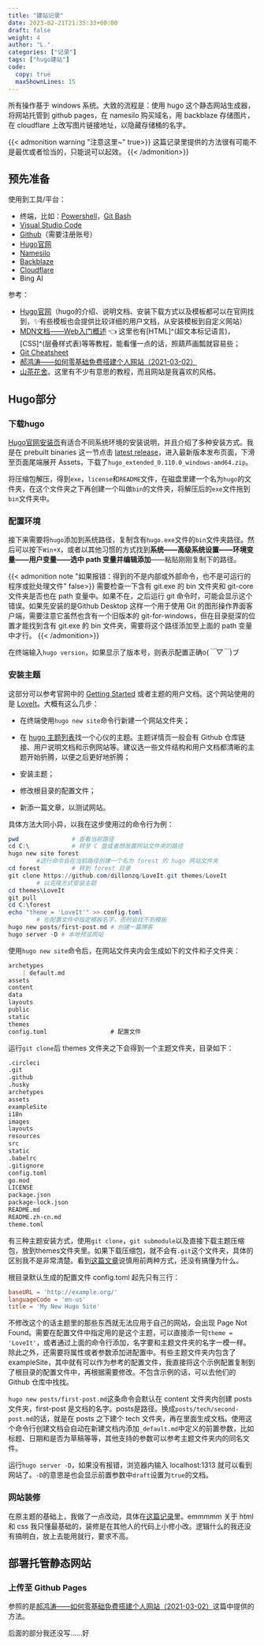 ```yaml
---
title: "建站记录"
date: 2023-02-21T21:35:33+08:00
draft: false
weight: 4
author: "L."
categories: ["记录"]
tags: ["hugo建站"]
code:
  copy: true
  maxShownLines: 15
---
```

所有操作基于 windows 系统。大致的流程是：使用 hugo 这个静态网站生成器，将网站托管到 github pages，在 namesilo 购买域名，用 backblaze 存储图片，在 cloudflare 上改写图片链接地址，以隐藏存储桶的名字。
<!---->

{{< admonition warning "注意这里~" true>}}
这篇记录里提供的方法很有可能不是最优或者恰当的，只能说可以起效。
{{< /admonition>}}

## 预先准备

使用到工具/平台：
- 终端，比如：[Powershell](https://learn.microsoft.com/en-us/powershell/scripting/install/installing-powershell-on-windows?view=powershell-7.3 "微软关于Powershell的文档")，[Git Bash](https://git-scm.com/downloads "Git下载官网")
- [Visual Studio Code](https://code.visualstudio.com/)
- [Github](https://docs.github.com/zh/get-started)（需要注册账号）
- [Hugo官网](https://gohugo.io/)
- [Namesilo](https://www.namesilo.com/)
- [Backblaze](https://www.backblaze.com/)
- [Cloudflare](https://www.cloudflare.com/)
- Bing AI

参考：
- [Hugo官网](https://gohugo.io/)（hugo的介绍、说明文档、安装下载方式以及模板都可以在官网找到，✨有些模板也会提供比较详细的用户文档，从安装模板到自定义网站）
- [MDN文档——Web入门概述](https://developer.mozilla.org/zh-CN/docs/Learn/Getting_started_with_the_web) 👈 这里也有[HTML]^(超文本标记语言)，[CSS]^(层叠样式表)等等教程，能看懂一点的话，照葫芦画瓢就容易些；
- [Git Cheatsheet](https://cs.fyi/guide/git-cheatsheet "Git 常用命令")
- [郝鸿涛——如何零基础免费搭建个人网站（2021-03-02）](https://hongtaoh.com/cn/2021/03/02/personal-website-tutorial/#前期准备)
- [山茶花舍](https://irithys.com/categories/%E5%9C%A8%E5%B0%8F%E5%B1%8B%E9%87%8C%E6%94%BE%E4%B8%80%E6%9C%B5%E8%8A%B1%E5%84%BF/)。这里有不少有意思的教程，而且网站是我喜欢的风格。

## Hugo部分

### 下载hugo  

[Hugo官网安装页](https://gohugo.io/installation/)有适合不同系统环境的安装说明，并且介绍了多种安装方式。我是在 prebuilt binaries 这一节点击 [latest release](https://github.com/gohugoio/hugo/releases/tag/v0.111.2)，进入最新版本发布页面，下滑至页面尾端展开 Assets，下载了`hugo_extended_0.110.0_windows-amd64.zip`。

将压缩包解压，得到`exe`，`license`和`README`文件，在磁盘里建一个名为`hugo`的文件夹，在这个文件夹之下再创建一个叫做`bin`的文件夹，将解压后的`exe`文件拖到`bin`文件夹中。  

### 配置环境  

接下来需要将`hugo`添加到系统路径，复制含有`hugo.exe`文件的`bin`文件夹路径。然后可以按下`Win+X`，或者以其他习惯的方式找到**系统——高级系统设置——环境变量——用户变量——选中 path 变量并编辑添加**——粘贴刚刚复制下的路径。  

{{< admonition note "如果报错：得到的不是内部或外部命令，也不是可运行的程序或批处理文件" false>}}
需要检查一下含有 git.exe 的 bin 文件夹和 git-core 文件夹是否也在 path 变量中。如果不在，之后运行 git 命令时，可能会显示这个错误。如果先安装的是Github Desktop 这样一个用于使用 Git 的图形操作界面客户端，需要注意它虽然也含有一个旧版本的 git-for-windows，但在目录挺深的位置才能找到含有 git.exe 的 bin 文件夹，需要将这个路径添加至上面的 path 变量中才行。
{{< /admonition>}}

在终端输入`hugo version`，如果显示了版本号，则表示配置正确o(*￣▽￣*)ブ

### 安装主题

这部分可以参考官网中的 [Getting Started](https://gohugo.io/getting-started/quick-start/) 或者主题的用户文档。这个网站使用的是 [LoveIt](https://themes.gohugo.io/themes/loveit/)。大概有这么几步：

- 在终端使用`hugo new site`命令行新建一个网站文件夹；

- 在 [hugo 主题列表](https://themes.gohugo.io/)找一个心仪的主题。主题详情页一般会有 Github 仓库链接、用户说明文档和示例网站等。建议选一些文件结构和用户文档都清晰的主题开始折腾，以便之后更好地折腾；

- 安装主题；

- 修改根目录的配置文件；

- 新添一篇文章，以测试网站。

具体方法大同小异，以我在这步使用过的命令行为例：

```PowerShell
pwd               # 查看当前路径
cd C:\            # 转至 C 盘或者想放置网站文件夹的路径
hugo new site forest  
        #这行命令会在当前路径创建一个名为 forest 的 hugo 网站文件夹
cd forest         # 转到 forest 目录
git clone https://github.com/dillonzq/LoveIt.git themes/LoveIt 
        # 以克隆方式安装主题
cd themes\LoveIt
git pull
cd C:\forest
echo "theme = 'LoveIt'" >> config.toml 
        # 在配置文件中指定模板名字，否则会找不到模板
hugo new posts/first-post.md # 创建一篇博客
hugo server -D # 本地预览网站
```

使用`hugo new site`命令后，在网站文件夹内会生成如下的文件和子文件夹：

```Markdown
archetypes
    | default.md
assets
content
data
layouts
public
static
themes               
config.toml                  # 配置文件
```
  
运行`git clone`后 themes 文件夹之下会得到一个主题文件夹，目录如下：

```markdown
.circleci
.git
.github
.husky
archetypes
assets
exampleSite
i18n
images
layouts
resources
src
static
.babelrc
.gitignore
config.toml
go.mod
LICENSE
package.json
package-lock.json
README.md
README.zh-cn.md
theme.toml
```
  
有三种主题安装方式，使用`git clone`，`git submodule`以及直接下载主题压缩包，放到themes文件夹里。如果下载压缩包，就不会有`.git`这个文件夹，具体的区别我不是非常清楚。看到[这篇文章](https://randomwaves.space/posts/build-a-hugo-site-from-zero/ "波澜随心起的小站")说慎用前两种方式，还没有搞懂为什么。

根目录默认生成的配置文件 config.toml 起先只有三行：

```toml
baseURL = 'http://example.org/'
languageCode = 'en-us'
title = 'My New Hugo Site'
```

不修改这个的话主题里的那些东西就无法应用于自己的网站，会出现 Page Not Found。需要在配置文件中指定用的是这个主题，可以直接添一句`theme = 'LoveIt'`，或者通过上面的命令行添加，名字要和主题文件夹的名字一模一样。除此之外，还需要将属性或者参数添加进配置中。有些主题文件夹内包含了 exampleSite，其中就有可以作为参考的配置文件，我直接将这个示例配置复制到了根目录的配置文件中，再根据需要修改。不包含示例的话，可以去他们的 Github 仓库中找找。

`hugo new posts/first-post.md`这条命令会默认在 content 文件夹内创建 posts 文件夹，first-post 是文档的名字。posts是路径。换成`posts/tech/second-post.md`的话，就是在 posts 之下建个 tech 文件夹，再在里面生成文档。使用这个命令行创建文档会自动在新建文档内添加`_default.md`中定义的前置参数，比如标题、日期和是否为草稿等等，其他支持的参数可以参考主题文件夹内的同名文件。

运行`hugo server -D`，如果没有报错，浏览器内输入 localhost:1313 就可以看到网站了。`-D`的意思是也会显示前置参数中`draft`设置为`true`的文档。 

### 网站装修

在原主题的基础上，我做了一点改动，具体在[这篇记录](../brush)里。emmmmm 关于 html 和 css 我只懂最基础的，装修是在其他人的代码上小修小改。逻辑什么的我还没有搞明白，放上去能用就行，要求不高。

## 部署托管静态网站

### 上传至 Github Pages

参照的是[郝鸿涛——如何零基础免费搭建个人网站（2021-03-02）](https://hongtaoh.com/cn/2021/03/02/personal-website-tutorial/#前期准备)这篇中提供的方法。

后面的部分我还没写......好

<!--
- Github 的默认分支现在从 `master` 改成了 `main`（见[官方说明](https://github.com/github/renaming)）。但我看了其他的教程，这个修改应该不是必须的；
- `ubuntu-18.04` 这个版本到 2023-04-01 就不能用，需要改成 `ubuntu-latest`, `ubuntu-20.04`, 或者 `ubuntu-22.04`，详情见[这个文档](https://github.com/actions/runner-images "GitHub Actions runner images repository")；
- `node.js 12`被弃用了，需要更新，见[这里](https://docs.github.com/en/actions/using-workflows/workflow-syntax-for-github-actions#example-using-versioned-actions "Github Actions 工作流语法")；
- LoveIt 主题使用了 SCSS ，这个是扩展版支持的，所以我添加了一行`extended: true`;

如下：

``` yml
name: github pages

on:
  push:
    branches:
      - main  # Set a branch name to trigger deployment

jobs:
  deploy:
    runs-on: ubuntu-22.04
    steps:
      - uses: actions/checkout@v3
        with:
          submodules: true  # Fetch Hugo themes (true OR recursive)
          fetch-depth: 0    # Fetch all history for .GitInfo and .Lastmod
          token: ${{ secrets.PERSONAL_TOKEN }}

      - name: Setup Hugo
        uses: peaceiris/actions-hugo@v2
        with:
          hugo-version: '0.110.0'    # 修改为你的 hugo version
          extended: true

      - name: Build
        run: hugo --minify

      - name: Deploy
        uses: peaceiris/actions-gh-pages@v3
        with:
          github_token: ${{ secrets.PERSONAL_TOKEN }}
          publish_branch: gh-pages
          publish_dir: ./public
          cname: wisterias.one     # 使用自定域名时需要这行
```

---




### 自定义域名

### 后续更新

## 存储图片

## 报错

-->



